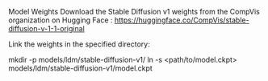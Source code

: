 Model Weights Download the Stable Diffusion v1 weights from the CompVis organization on Hugging Face : https://huggingface.co/CompVis/stable-diffusion-v-1-1-original

Link the weights in the specified directory:

mkdir -p models/ldm/stable-diffusion-v1/
ln -s <path/to/model.ckpt> models/ldm/stable-diffusion-v1/model.ckpt
